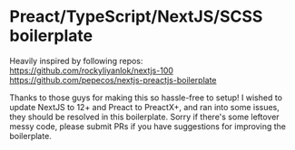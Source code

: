 # Preact/TypeScript/NextJS/SCSS boilerplate

Heavily inspired by following repos:
https://github.com/rockyliyanlok/nextjs-100
https://github.com/pepecos/nextjs-preactjs-boilerplate

Thanks to those guys for making this so hassle-free to setup! 
I wished to update NextJS to 12+ and Preact to PreactX+, and ran into some issues,
they should be resolved in this boilerplate. Sorry if there's some leftover messy code, 
please submit PRs if you have suggestions for improving the boilerplate. 